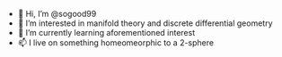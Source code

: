 - 👋 Hi, I’m @sogood99
- 👀 I’m interested in manifold theory and discrete differential geometry
- 🌱 I’m currently learning aforementioned interest
- 📫 I live on something homeomeorphic to a 2-sphere

<!---
sogood99/sogood99 is a ✨ special ✨ repository because its `README.md` (this file) appears on your GitHub profile.
You can click the Preview link to take a look at your changes.
--->
